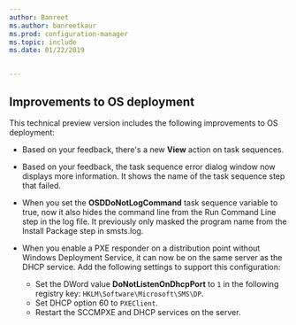 ```yaml
---
author: Banreet
ms.author: banreetkaur
ms.prod: configuration-manager
ms.topic: include
ms.date: 01/22/2019


---
```


## <a name="bkmk_osd"></a> Improvements to OS deployment
<!--3633146,3641475,3654172,3734270-->

This technical preview version includes the following improvements to OS deployment:

- Based on your feedback, there's a new **View** action on task sequences. <!--3633146-->  

- Based on your feedback, the task sequence error dialog window now displays more information. It shows the name of the task sequence step that failed. <!--3641475-->  

- When you set the **OSDDoNotLogCommand** task sequence variable to true, now it also hides the command line from the Run Command Line step in the log file. It previously only masked the program name from the Install Package step in smsts.log.<!--3654172-->  

- When you enable a PXE responder on a distribution point without Windows Deployment Service, it can now be on the same server as the DHCP service. Add the following settings to support this configuration:<!--3734270-->  
    - Set the DWord value **DoNotListenOnDhcpPort** to `1` in the following registry key: `HKLM\Software\Microsoft\SMS\DP`. 
    - Set DHCP option 60 to `PXEClient`.  
    - Restart the SCCMPXE and DHCP services on the server.  

